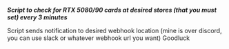 ***Script to check for RTX 5080/90 cards at desired stores (that you must set) every 3 minutes***


Script sends notification to desired webhook location (mine is over discord, you can use slack or whatever webhook url you want)
Goodluck
